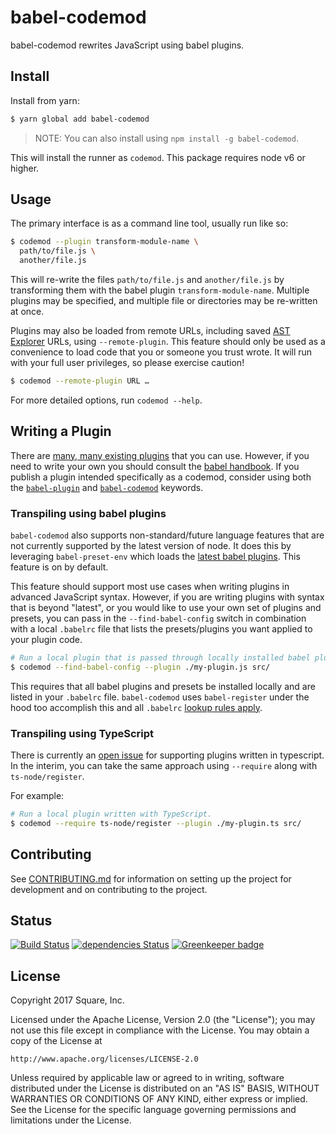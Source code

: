 # babel-codemod

babel-codemod rewrites JavaScript using babel plugins.

## Install

Install from yarn:

```sh
$ yarn global add babel-codemod
```

> NOTE: You can also install using `npm install -g babel-codemod`.

This will install the runner as `codemod`. This package requires node v6 or higher.

## Usage

The primary interface is as a command line tool, usually run like so:

```sh
$ codemod --plugin transform-module-name \
  path/to/file.js \
  another/file.js
```

This will re-write the files `path/to/file.js` and `another/file.js` by transforming them with the babel plugin `transform-module-name`. Multiple plugins may be specified, and multiple file or directories may be re-written at once.

Plugins may also be loaded from remote URLs, including saved [AST Explorer](https://astexplorer.net/) URLs, using `--remote-plugin`. This feature should only be used as a convenience to load code that you or someone you trust wrote. It will run with your full user privileges, so please exercise caution!

```sh
$ codemod --remote-plugin URL …
```

For more detailed options, run `codemod --help`.

## Writing a Plugin

There are [many, many existing plugins](https://yarnpkg.com/en/packages?q=babel-plugin) that you can use. However, if you need to write your own you should consult the [babel handbook](https://github.com/thejameskyle/babel-handbook). If you publish a plugin intended specifically as a codemod, consider using both the [`babel-plugin`](https://yarnpkg.com/en/packages?q=babel-plugin) and [`babel-codemod`](https://yarnpkg.com/en/packages?q=babel-codemod) keywords.

### Transpiling using babel plugins

`babel-codemod` also supports non-standard/future language features that are not currently supported by the latest version of node. It does this by leveraging `babel-preset-env` which loads the [latest babel plugins](https://github.com/babel/babel/tree/master/packages/babel-preset-env#support-all-plugins-in-babel-that-are-considered-latest). This feature is on by default.

This feature should support most use cases when writing plugins in advanced JavaScript syntax. However, if you are writing plugins with syntax that is beyond "latest", or you would like to use your own set of plugins and presets, you can pass in the `--find-babel-config` switch in combination with a local `.babelrc` file that lists the presets/plugins you want applied to your plugin code.

```sh
# Run a local plugin that is passed through locally installed babel plugins
$ codemod --find-babel-config --plugin ./my-plugin.js src/
```

This requires that all babel plugins and presets be installed locally and are listed in your `.babelrc` file. `babel-codemod` uses `babel-register` under the hood too accomplish this and all `.babelrc` [lookup rules apply](https://babeljs.io/docs/usage/babelrc/#lookup-behavior).

### Transpiling using TypeScript

There is currently an [open issue](https://github.com/square/babel-codemod/issues/51) for supporting plugins written in typescript. In the interim, you can take the same approach using `--require` along with `ts-node/register`.

For example:

```sh
# Run a local plugin written with TypeScript.
$ codemod --require ts-node/register --plugin ./my-plugin.ts src/
```

## Contributing

See [CONTRIBUTING.md](./CONTRIBUTING.md) for information on setting up the project for development and on contributing to the project.

## Status

[![Build Status](https://travis-ci.org/square/babel-codemod.svg?branch=master)](https://travis-ci.org/square/babel-codemod) [![dependencies Status](https://david-dm.org/square/babel-codemod/status.svg)](https://david-dm.org/square/babel-codemod) [![Greenkeeper badge](https://badges.greenkeeper.io/square/babel-codemod.svg)](https://greenkeeper.io/)

## License

Copyright 2017 Square, Inc.

Licensed under the Apache License, Version 2.0 (the "License"); you may not use this file except in compliance with the License. You may obtain a copy of the License at

    http://www.apache.org/licenses/LICENSE-2.0

Unless required by applicable law or agreed to in writing, software distributed under the License is distributed on an "AS IS" BASIS, WITHOUT WARRANTIES OR CONDITIONS OF ANY KIND, either express or implied. See the License for the specific language governing permissions and limitations under the License.
